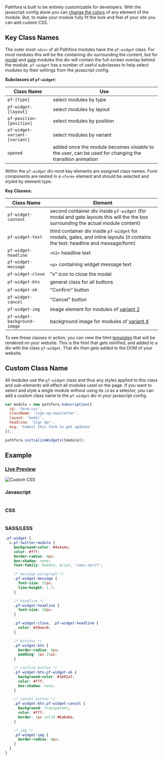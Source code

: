 Pathfora is built to be entirely customizable for developers. With the javascript config alone you can [change the colors](/customization/themes.md) of any element of the module. But, to make your module fully fit the look and feel of your site you can add custom CSS.

## Key Class Names

The outer most `<div>` of all Pathfora modules have the `pf-widget` class. For most modules this will be the containing div surrounding the content, but for [modal](/layouts/modal.md) and [gate](/types/gate.md) modules this div will contain the full-screen overlay behind the module. `pf-widget` has a number of useful subclasses to help select modules by their settings from the javascript config.

**Subclasses of `pf-widget`:**

| Class Name | Use |
|---|---|
| `pf-[type]` | select modules by type |
| `pf-widget-[layout]` | select modules by layout |
| `pf-position-[position]` | select modules by position |
| `pf-widget-variant-[variant]` | select modules by variant |
| `opened` | added once the module becomes visiable to the user, can be used for changing the transition animation |

Within the `pf-widget` div most key elements are assigned class names. Form components are nested in a `<form>` element and should be selected and styled by element type.

**Key Classes:**

| Class Name | Element |
|---|---|
| `pf-widget-content` | second container div inside `pf-widget` (for modal and gate layouts this will the the box surrounding the actual module content) |
| `pf-widget-text` | third container div inside `pf-widget` for modals, gates, and inline layouts (it contains the text: headline and message/form) |
| `pf-widget-headline` | `<h2>` headline text |
| `pf-widget-message` | `<p>` containing widget message text |
| `pf-widget-close` | "x" icon to close the modal |
| `pf-widget-btn` | general class for all buttons |
| `pf-widget-ok` | "Confirm" button |
| `pf-widget-cancel` | "Cancel" button |
| `pf-widget-img` | image element for modules of [variant 2](/layouts/modal#image)
| `pf-widget-background-image` | background image for modules of [variant 4](/layouts/modal#background-image)

To see these classes in action, you can view the html [templates](https://github.com/lytics/pathforajs/tree/master/src/templates) that will be rendered on your website. This is the html that gets minified, and added to a div with the class `pf-widget`. That div then gets added to the DOM of your website.


## Custom Class Name

All modules use the `pf-widget` class and thus any styles applied to this class and sub-elements will effect all modules used on the page. If you want to select and style a single module without using its `id` as a selector, you can add a custom class name to the `pf-widget` div in your javascript config.

```javascript
var module = new pathfora.Subscription({
  id: 'form-css',
  className: 'sign-up-newsletter',
  layout: 'modal',
  headline: 'Sign Up!',
  msg: 'Submit this form to get updates'
});

pathfora.initializeWidgets([module]);
```

## Example

<h3><a href="../../examples/preview/customization/css/custom.html" target="_blank">Live Preview</a></h3>

![Custom CSS](../examples/img/customization/css/custom.png)

### Javascript

<pre data-src="../../examples/src/customization/css/custom.js"></pre>


### CSS

<pre data-src="../../examples/src/customization/css/custom.css"></pre>

### SASS/LESS

``` css
.pf-widget {
  &.pf-twitter-module {
    background-color: #4a4a4a;
    color: #fff;
    border-radius: 0px;
    box-shadow: none;
    font-family: Roboto, Arial, 'sans-serif';

    /* message paragraph */
    .pf-widget-message {
      font-size: 15px;
      line-height: 1.7;
    }

    /* headline */
    .pf-widget-headline {
      font-size: 28px;
    }

    .pf-widget-close, .pf-widget-headline {
      color: #39aec0;
    }

    /* buttons */
    .pf-widget-btn {
      border-radius: 0px;
      padding: 1px 25px;
    }

    /* confirm button */
    .pf-widget-btn.pf-widget-ok {
      background-color: #1b91a7;
      color: #fff;
      box-shadow: none;
    }

    /* cancel button */
    .pf-widget-btn.pf-widget-cancel {
      background: transparent;
      color: #fff;
      border: 1px solid #6a6a6a;
    }

    /* img */
    .pf-widget-img {
      border-radius: 0px;
    }
  }
}
```